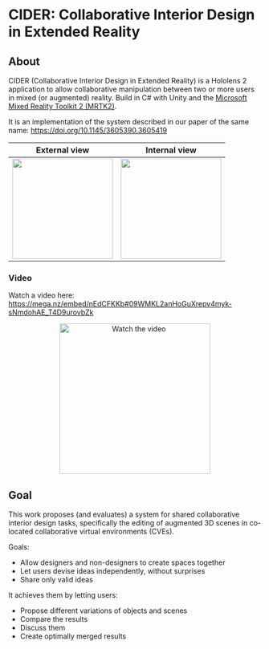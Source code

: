 # CIDER: Collaborative Interior Design in Extended Reality

## About

CIDER (Collaborative Interior Design in Extended Reality) is a Hololens 2 application to allow collaborative manipulation between two or more users in mixed (or augmented) reality. 
Build in C# with Unity and the [Microsoft Mixed Reality Toolkit 2 (MRTK2)](https://github.com/microsoft/MixedRealityToolkit-Unity).

It is an implementation of the system described in our paper of the same name: https://doi.org/10.1145/3605390.3605419

External view              |  Internal view
:-------------------------:|:-------------------------:
<img src="https://github.com/DebbyX3/CIDERHololensCollabManip/assets/26549164/feace467-6180-41a2-801e-af2dd50ce179" height="200"> | <img src="https://github.com/DebbyX3/CIDERHololensCollabManip/assets/26549164/5a37cb46-2d80-4421-930a-bda7664cbfcb" height="200">

### Video
Watch a video here: https://mega.nz/embed/nEdCFKKb#09WMKL2anHoGuXrepv4myk-sNmdohAE_T4D9urovbZk
<p align="center">
  <a href="https://mega.nz/embed/nEdCFKKb#09WMKL2anHoGuXrepv4myk-sNmdohAE_T4D9urovbZk"><img height="300" src="https://i.imgur.com/4QauwEUl.png" alt="Watch the video"></a><br>
  
</p>

<!---
[![Watch the video](https://i.imgur.com/4QauwEUl.png)](https://mega.nz/embed/nEdCFKKb#09WMKL2anHoGuXrepv4myk-sNmdohAE_T4D9urovbZk)
-->

## Goal

This work proposes (and evaluates) a system for shared collaborative interior design tasks, specifically the editing of augmented 3D scenes in co-located collaborative virtual environments (CVEs).

Goals: 
- Allow designers and non-designers to create spaces together
- Let users devise ideas independently, without surprises
- Share only valid ideas

It achieves them by letting users:
- Propose different variations of objects and scenes
- Compare the results
- Discuss them
- Create optimally merged results

